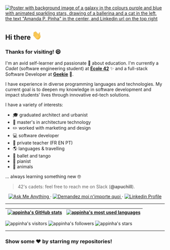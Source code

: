 [![Poster with background image of a galaxy in the colours purple and blue with animated sparkling stars, drawing of a ballerina and a cat in the left, the text "Amanda P. Pinha" in the center, and Linkedin url on the top right](img/poster_galaxy.gif)](https://www.linkedin.com/in/appinha/)

## Hi there <img src="https://raw.githubusercontent.com/appinha/appinha/main/img/Hi.gif" width="30px">

### Thanks for visiting! 😄

I'm an avid self-learner and passionate 💜 about education. I'm currently a _Cadet_ (software engineering student) at [**École 42**](https://www.42sp.org.br/) ✨ and a full-stack Software Developer at [**Geekie**](https://www.geekie.com.br/) 🧠.

I have experience in diverse programming languages and technologies. My current goal is to deepen my knowledge in software development and impact students' lives through innovative ed-tech solutions.

I have a variety of interests:

* 🎓  graduated architect and urbanist
* 🌇  master's in architecture technology
* ✏️  worked with marketing and design
* 💻  software developer
* 📖  private teacher (FR EN PT)
* 🌎  languages & travelling
* 💃  ballet and tango
* 🎹  pianist
* 🐾  animals

... always learning something new 🤓

> 42's cadets: feel free to reach me on Slack (**@apuchill**).

<p align="center">
	<a href="mailto:amanda_pinha@hotmail.com">
		<img alt="Ask Me Anything" src="https://img.shields.io/badge/-Ask_me_anything-blueviolet?style=flat&logo=Gmail&logoColor=white&link=mailto:amanda_pinha@hotmail.com" />
	</a>
	<span> · </span>
	<a href="mailto:amanda_pinha@hotmail.com">
		<img alt="Demandez moi n'importe quoi" src="https://img.shields.io/badge/-Demandez_moi_n'%20importe_quoi-blueviolet?style=flat&logo=Gmail&logoColor=white&link=mailto:amanda_pinha@hotmail.com" />
	</a>
	<span> · </span>
	<a href="https://www.linkedin.com/in/appinha/">
		<img alt="Linkedin Profile" src="https://img.shields.io/badge/-Linkedin_Profile-0072b1?style=flat&logo=Linkedin&logoColor=white&link=https://www.linkedin.com/in/appinha/" />
	</a>
</p>

---

| [![appinha's GitHub stats](https://github-readme-stats.vercel.app/api?username=appinha&count_private=true&show_icons=true&hide=issues&hide_border=true&theme=jolly)](https://github.com/appinha?tab=repositories) | [![appinha's most used languages](https://github-readme-stats.vercel.app/api/top-langs/?username=appinha&layout=compact&hide_border=true&theme=jolly)](https://github.com/appinha?tab=repositories) |
|:-:|:-:|

![appinha's visitors](https://komarev.com/ghpvc/?username=appinha&color=8c36db&style=flat&label=visitors)
![appinha's followers](https://img.shields.io/github/followers/appinha?color=blueviolet)
![appinha's stars](https://img.shields.io/github/stars/appinha?color=blueviolet)

---

### Show some ❤️ by starring my repositories!
